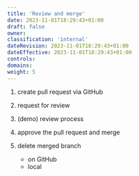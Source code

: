 ```yaml
---
title: 'Review and merge'
date: 2023-11-01T18:29:43+01:00
draft: false
owner:
classification: 'internal'
dateRevision: 2023-11-01T18:29:43+01:00
dateEffective: 2023-11-01T18:29:43+01:00
controls:
domains:
weight: 5
---
```


1. create pull request via GitHub

1. request for review

1. (demo) review process

1. approve the pull request and merge

1. delete merged branch
    - on GitHub
    - local
